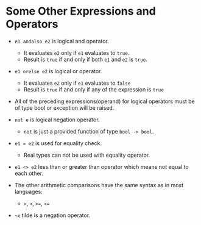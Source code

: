 # Some Other Expressions and Operators

* `e1 andalso e2` is logical and operator.
    * It evaluates `e2` only if `e1` evaluates to `true`.
    * Result is `true` if and only if both `e1` and `e2` is `true`.

* `e1 orelse e2` is logical or operator. 
    * It evaluates `e2` only if `e1` evaluates to `false`
    * Result is `true` if and only if any of the expression is `true`

* All of the preceding expressions(operand) for logical operators must be of type bool or exception will be raised.

* `not e` is logical negation operator.
    * `not` is just a provided function of type `bool -> bool`.

* `e1 = e2` is used for equality check.
   * Real types can not be used with equality operator.
* `e1 <> e2` less than or greater than operator which means not equal to each other.
* The other arithmetic comparisons have the same syntax as in most languages:
    * `>`, `<`, `>=`, `<=`
* `~e` tilde is a negation operator.
